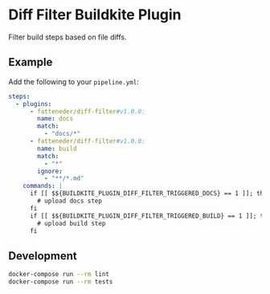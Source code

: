 # Diff Filter Buildkite Plugin

Filter build steps based on file diffs.

## Example

Add the following to your `pipeline.yml`:

```yml
steps:
  - plugins:
      - fatteneder/diff-filter#v1.0.0:
        name: docs
        match:
          - "docs/*"
      - fatteneder/diff-filter#v1.0.0:
        name: build
        match:
          - "*"
        ignore:
          - "**/*.md"
    commands: |
      if [[ $${BUILDKITE_PLUGIN_DIFF_FILTER_TRIGGERED_DOCS} == 1 ]]; then
        # upload docs step
      fi
      if [[ $${BUILDKITE_PLUGIN_DIFF_FILTER_TRIGGERED_BUILD} == 1 ]]; then
        # upload build step
      fi
```


## Development

```bash
docker-compose run --rm lint
docker-compose run --rm tests
```
